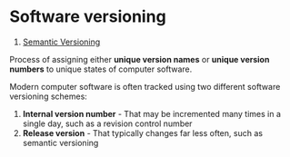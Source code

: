 # Software versioning
1. [Semantic Versioning](./Semantic%20Versioning/index.md)

Process of assigning either **unique version names** or **unique version numbers** to unique states of computer software.

Modern computer software is often tracked using two different software versioning schemes:
  1. **Internal version number**
    - That may be incremented many times in a single day, such as a revision control number
  2. **Release version**
    - That typically changes far less often, such as semantic versioning
